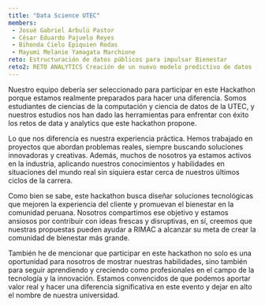 ```yaml
---
title: "Data Science UTEC"
members:
 - Josué Gabriel Arbulú Pastor
 - César Eduardo Pajuelo Reyes
 - Bihonda Cielo Epiquien Rodas
 - Mayumi Melanie Yamagata Marchione
reto: Estructuración de datos públicos para impulsar Bienestar
reto2: RETO ANALYTICS Creación de un nuevo modelo predictivo de datos (NPS)
---
```


Nuestro equipo debería ser seleccionado para participar en este Hackathon porque estamos realmente preparados para hacer una diferencia. Somos estudiantes de ciencias de la computación y ciencia de datos de la UTEC, y nuestros estudios nos han dado las herramientas para enfrentar con éxito los retos de data y analytics que este hackathon propone.

Lo que nos diferencia es nuestra experiencia práctica. Hemos trabajado en proyectos que abordan problemas reales, siempre buscando soluciones innovadoras y creativas. Además, muchos de nosotros ya estamos activos en la industria, aplicando nuestros conocimientos y habilidades en situaciones del mundo real sin siquiera estar cerca de nuestros últimos ciclos de la carrera.

Como bien se sabe, este hackathon busca diseñar soluciones tecnológicas que mejoren la experiencia del cliente y promuevan el bienestar en la comunidad peruana. Nosotros compartimos ese objetivo y estamos ansiosos por contribuir con ideas frescas y disruptivas, en sí, creemos que nuestras propuestas pueden ayudar a RIMAC a alcanzar su meta de crear la comunidad de bienestar más grande​​.

También he de mencionar que participar en este hackathon no solo es una oportunidad para nosotros de mostrar nuestras habilidades, sino también para seguir aprendiendo y creciendo como profesionales en el campo de la tecnología y la innovación. Estamos convencidos de que podemos aportar valor real y hacer una diferencia significativa en este evento y dejar en alto el nombre de nuestra universidad.